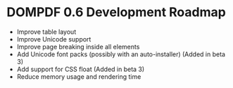 # DOMPDF 0.6 Development Roadmap #

  * Improve table layout
  * Improve Unicode support
  * Improve page breaking inside all elements
  * Add Unicode font packs (possibly with an auto-installer) (Added in beta 3)
  * Add support for CSS float (Added in beta 3)
  * Reduce memory usage and rendering time